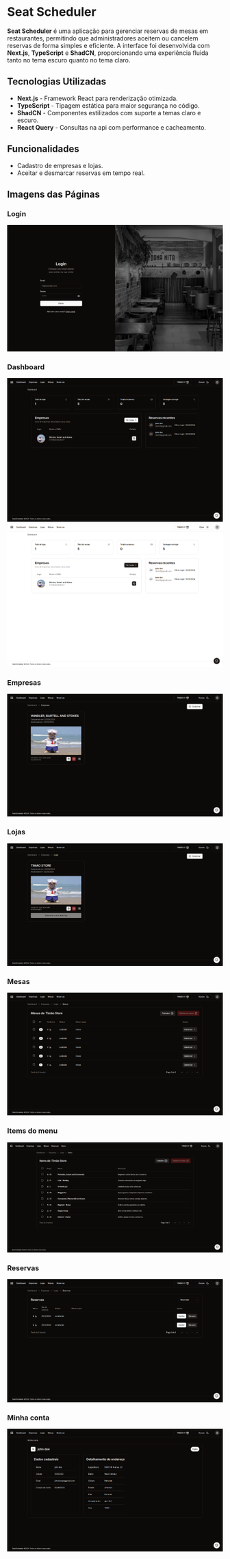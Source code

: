 # Seat Scheduler

**Seat Scheduler** é uma aplicação para gerenciar reservas de mesas em restaurantes, permitindo que administradores aceitem ou cancelem reservas de forma simples e eficiente. A interface foi desenvolvida com **Next.js**, **TypeScript** e **ShadCN**, proporcionando uma experiência fluida tanto no tema escuro quanto no tema claro.

## Tecnologias Utilizadas
- **Next.js** - Framework React para renderização otimizada.
- **TypeScript** - Tipagem estática para maior segurança no código.
- **ShadCN** - Componentes estilizados com suporte a temas claro e escuro.
- **React Query** - Consultas na api com performance e cacheamento.

## Funcionalidades
- Cadastro de empresas e lojas.
- Aceitar e desmarcar reservas em tempo real.


## Imagens das Páginas

### Login
![Login](public/readme/login.png)

### Dashboard
![Dashboard](public/readme/dashboard.png)
![DashboardLight](public/readme/dashboard-light.png)

### Empresas
![Companies](public/readme/companies.png)

### Lojas
![Stores](public/readme/stores.png)

### Mesas
![Tables](public/readme/tables.png)

### Items do menu
![Tables](public/readme/menu-items.png)

### Reservas
![Bookings](public/readme/bookings.png)

### Minha conta
![MyAccount](public/readme/my-account.png)